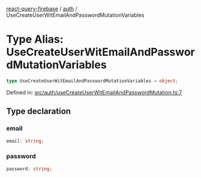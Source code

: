 [react-query-firebase](../../modules.md) / [auth](../index.md) / UseCreateUserWitEmailAndPasswordMutationVariables

# Type Alias: UseCreateUserWitEmailAndPasswordMutationVariables

```ts
type UseCreateUserWitEmailAndPasswordMutationVariables = object;
```

Defined in: [src/auth/useCreateUserWitEmailAndPasswordMutation.ts:7](https://github.com/vpishuk/react-query-firebase/blob/7fbf9b6c8d5aecd24bcbf362edabf19ee5b1c72c/src/auth/useCreateUserWitEmailAndPasswordMutation.ts#L7)

## Type declaration

### email

```ts
email: string;
```

### password

```ts
password: string;
```

